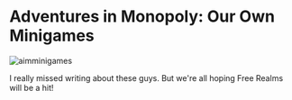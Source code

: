 # Adventures in Monopoly: Our Own Minigames

![aimminigames](http://westkarana.com/wp-content/uploads/2009/04/aimminigames.jpg "aimminigames")

I really missed writing about these guys. But we're all hoping Free Realms will be a hit!


